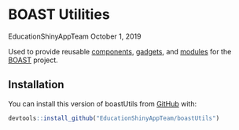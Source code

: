 BOAST Utilities
================
EducationShinyAppTeam
October 1, 2019

<!-- README.md is generated from README.Rmd. Please edit that file -->

Used to provide reusable
[components](https://shiny.rstudio.com/articles/html-tags.html),
[gadgets](https://shiny.rstudio.com/articles/gadgets.html), and
[modules](https://shiny.rstudio.com/articles/modules.html) for the
[BOAST](https://github.com/EducationShinyAppTeam/BOAST) project.

## Installation

You can install this version of boastUtils from
[GitHub](https://github.com/) with:

``` r
devtools::install_github("EducationShinyAppTeam/boastUtils")
```
